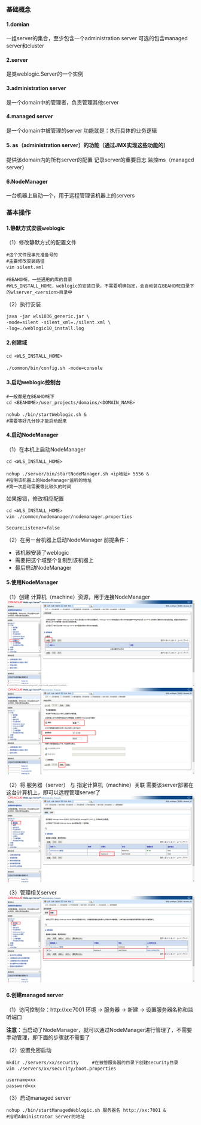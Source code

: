 ### 基础概念

#### 1.domian
  一组server的集合，至少包含一个administration server
  可选的包含managed server和cluster

#### 2.server
  是类weblogic.Server的一个实例

#### 3.administration server
  是一个domain中的管理者，负责管理其他server

#### 4.managed server
  是一个domain中被管理的server
  功能就是：执行具体的业务逻辑

#### 5. as（administration server）的功能（通过JMX实现这些功能的）
  提供该domain内的所有server的配置
  记录server的重要日志
  监控ms（managed server）

#### 6.NodeManager
一台机器上启动一个，用于远程管理该机器上的servers

### 基本操作

#### 1.静默方式安装weblogic
（1）修改静默方式的配置文件
```shell
#这个文件是事先准备号的
#主要修改安装路径
vim silent.xml

#BEAHOME，一些通用的库的目录
#WLS_INSTALL_HOME，weblogic的安装目录，不需要明确指定，会自动装在BEAHOME目录下的wlserver_<version>目录中
```
（2）执行安装
```shell
java -jar wls1036_generic.jar \
-mode=silent -silent_xml=./silent.xml \
-log=./weblogic10_install.log
```

#### 2.创建域
```shell
cd <WLS_INSTALL_HOME>

./common/bin/config.sh -mode=console
```

#### 3.启动weblogic控制台
```shell
#一般都是在BEAHOME下
cd <BEAHOME>/user_projects/domains/<DOMAIN_NAME>

nohub ./bin/startWeblogic.sh &
#需要等好几分钟才能启动起来
```

#### 4.启动NodeManager
（1）在本机上启动NodeManager
```shell
cd <WLS_INSTALL_HOME>

nohup ./server/bin/startNodeManager.sh <ip地址> 5556 &
#指明该机器上的NodeManager监听的地址
#第一次启动需要等比较久的时间
```
如果报错，修改相应配置
```shell
cd <WLS_INSTALL_HOME>
vim ./common/nodemanager/nodemanager.properties
```
```
SecureListener=false
```
（2）在另一台机器上启动NodeManager
前提条件：
* 该机器安装了weblogic
* 需要把这个域整个复制到该机器上
* 最后启动NodeManager

#### 5.使用NodeManager
（1）创建 计算机（machine）资源，用于连接NodeManager
![](./imgs/weblogic_01.png)
![](./imgs/weblogic_02.png)

（2）将 服务器（server） 与 指定计算机（machine）关联
需要该server部署在这台计算机上，即可以远程管理server了
![](./imgs/weblogic_03.png)

（3）管理相关server
![](./imgs/weblogic_04.png)

#### 6.创建managed server

（1）访问控制台：http://xx:7001
  环境 -> 服务器 -> 新建 -> 设置服务器名称和监听端口

**注意**：当启动了NodeManager，就可以通过NodeManager进行管理了，不需要手动管理，即下面的步骤就不需要了

（2）设置免密启动
```shell
mkdir ./servers/xx/security		#在被管服务器的目录下创建security目录
vim ./servers/xx/security/boot.properties
```
```
username=xx
password=xx
```

（3）启动managed server
```shell
nohup ./bin/startManagedWeblogic.sh 服务器名 http://xx:7001 &
#指明Administrator Server的地址
```
